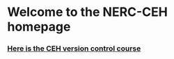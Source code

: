 # Welcome to the NERC-CEH homepage

### [Here is the CEH version control course](https://nerc-ceh.github.io/version_control)